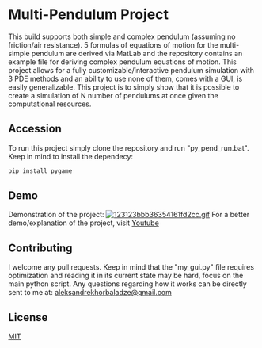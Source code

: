 # Multi-Pendulum Project
This build supports both simple and complex pendulum (assuming no friction/air resistance). 5 formulas of equations of motion for the multi-simple pendulum are derived via MatLab and the repository contains an example file for deriving complex pendulum equations of motion. This project allows for a fully customizable/interactive pendulum simulation with 3 PDE methods and an ability to use none of them, comes with a GUI, is easily generalizable.  This project is to simply show that it is possible to create a simulation of N number of pendulums at once given the computational resources.

## Accession
To run this project simply clone the repository and run "py_pend_run.bat". Keep in mind to install the dependecy:
```bash
pip install pygame
```

## Demo
Demonstration of the project:
<a href="https://www.youtube.com"><img src="https://s3.gifyu.com/images/123123bbb36354161fd2cc.gif" alt="123123bbb36354161fd2cc.gif" border="0" /></a>
For a better demo/explanation of the project, visit [Youtube](https://www.youtube.com)

## Contributing
I welcome any pull requests. Keep in mind that the "my_gui.py" file requires optimization and reading it in its current state may be hard, focus on the main python script. Any questions regarding how it works can be directly sent to me at: aleksandrekhorbaladze@gmail.com

## License
[MIT](https://choosealicense.com/licenses/mit/)
